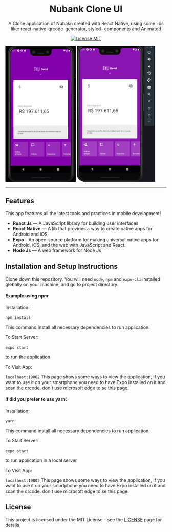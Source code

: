 <h1 align="center">

<br>
  Nubank Clone UI
</h1>

<p align="center">A Clone application of Nubakn created with React Native, using some libs like: react-native-qrcode-generator, styled- components and Animated</p>

<p align="center">
  <a href="https://opensource.org/licenses/MIT">
    <img src="https://img.shields.io/badge/License-MIT-blue.svg" alt="License MIT">
  </a>
</p>

[//]: # (Add your gifs/images here:)
<div>
  <img src="https://github.com/David-Ackerman/Nubank-Clone/blob/master/NubankClone/nubankGif.gif" alt="demo" height="425">
  <img src="https://github.com/David-Ackerman/Nubank-Clone/blob/master/NubankClone/initial.PNG" alt="demo" height="425">
</div>

<hr />

## Features
[//]: # (Add the features of your project here:)
This app features all the latest tools and practices in mobile development!

- **React Js** — A JavaScript library for building user interfaces
- **React Native** — A lib that provides a way to create native apps for Android and iOS
- **Expo** - An open-source platform for making universal native apps for Android, iOS, and the web with JavaScript and React.
- **Node Js** — A web framework for Node Js

## Installation and Setup Instructions

Clone down this repository. You will need `node`, `npm` and `expo-cli` installed globally on your machine, and go to project directory:

#### Example using npm:  

Installation:

`npm install`  

This command install all necessary dependencies to run application.

To Start Server:

`expo start`

to run the application

To Visit App:

`localhost:19002` This page shows some ways to view the application, if you want to use it on your smartphone you need to have Expo installed on it and scan the qrcode. don't use microsoft edge to se this page.

#### if did you prefer to use yarn:  

Installation:

`yarn`  

This command install all necessary dependencies to run application.

To Start Server:

`expo start`  

to run application in a local server

To Visit App:

`localhost:19002` This page shows some ways to view the application, if you want to use it on your smartphone you need to have Expo installed on it and scan the qrcode. don't use microsoft edge to se this page.

## License

This project is licensed under the MIT License - see the [LICENSE](https://opensource.org/licenses/MIT) page for details
